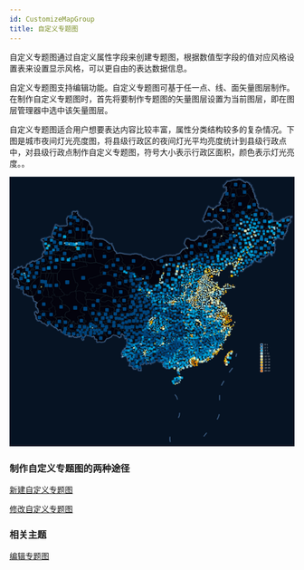 ```yaml
---
id: CustomizeMapGroup
title: 自定义专题图
---
```

自定义专题图通过自定义属性字段来创建专题图，根据数值型字段的值对应风格设置表来设置显示风格，可以更自由的表达数据信息。

自定义专题图支持编辑功能。自定义专题图可基于任一点、线、面矢量图层制作。在制作自定义专题图时，首先将要制作专题图的矢量图层设置为当前图层，即在图层管理器中选中该矢量图层。

自定义专题图适合用户想要表达内容比较丰富，属性分类结构较多的复杂情况。下图是城市夜间灯光亮度图，将县级行政区的夜间灯光平均亮度统计到县级行政点中，对县级行政点制作自定义专题图，符号大小表示行政区面积，颜色表示灯光亮度。。

![](img/customexmple.png)  

  


### 制作自定义专题图的两种途径

 [新建自定义专题图](CustomizeMapDefault)

 [修改自定义专题图](CustomizeMapGroupDia)

### 相关主题

 [编辑专题图](../EditingMap/EditingMap)
